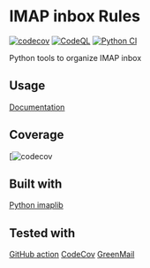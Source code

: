 # IMAP inbox Rules

[![codecov](https://codecov.io/gh/Lunik/imap_inbox_rules/branch/master/graph/badge.svg?token=1OBCJMJ3IY)](https://codecov.io/gh/Lunik/imap_inbox_rules)
[![CodeQL](https://github.com/Lunik/imap_inbox_rules/actions/workflows/codeql-analysis.yml/badge.svg?branch=master)](https://github.com/Lunik/imap_inbox_rules/actions/workflows/codeql-analysis.yml)
[![Python CI](https://github.com/Lunik/imap_inbox_rules/actions/workflows/python-ci.yml/badge.svg?branch=master)](https://github.com/Lunik/imap_inbox_rules/actions/workflows/python-ci.yml)

Python tools to organize IMAP inbox

## Usage

[Documentation](documentation/)

## Coverage

[![codecov](https://codecov.io/gh/Lunik/imap_inbox_rules/branch/master/graphs/tree.svg?token=1OBCJMJ3IY)

## Built with

[Python imaplib](https://docs.python.org/3/library/imaplib.html)

## Tested with

[GitHub action](https://fr.github.com/features/actions)
[CodeCov](https://codecov.io)
[GreenMail](https://greenmail-mail-test.github.io/greenmail)